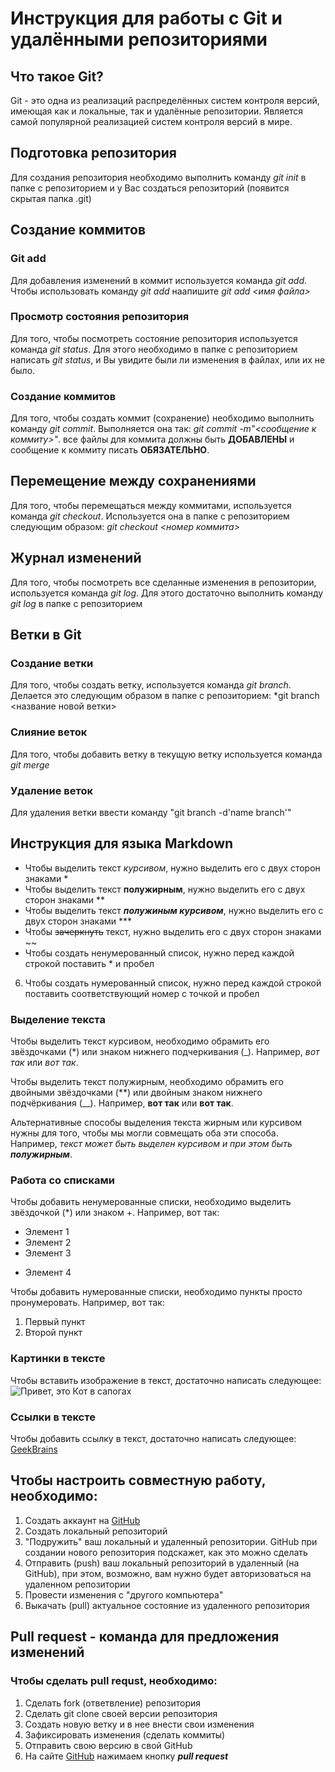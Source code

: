 # **Инструкция для работы с Git и удалёнными репозиториями**

## **Что такое Git?**
Git - это одна из реализаций распределённых систем контроля версий, имеющая как и локальные, так и удалённые репозитории. Является самой популярной реализацией систем контроля версий в мире.

## **Подготовка репозитория**
Для создания репозитория необходимо выполнить команду *git init* в папке с репозиторием и у Вас создаться репозиторий (появится скрытая папка .git)

## **Создание коммитов**

### **Git add**
Для добавления изменений в коммит используется команда *git add*. Чтобы использовать команду *git add* наапишите *git add <имя файла>*

### **Просмотр состояния репозитория**
Для того, чтобы посмотреть состояние репозитория используется команда *git status*. Для этого необходимо в папке с репозиторием написать *git status*, и Вы увидите были ли изменения в файлах, или их не было.

### **Создание коммитов**
Для того, чтобы создать коммит (сохранение) необходимо выполнить команду *git commit*. Выполняется она так: *git commit -m"<сообщение к коммиту>"*. все файлы для коммита должны быть **ДОБАВЛЕНЫ** и сообщение к коммиту писать **ОБЯЗАТЕЛЬНО**.

## **Перемещение между сохранениями**
Для того, чтобы перемещаться между коммитами, используется команда *git checkout*. Используется она в папке с репозиторием следующим образом: *git checkout <номер коммита>*

## **Журнал изменений**
Для того, чтобы посмотреть все сделанные изменения в репозитории, используется команда *git log*. Для этого достаточно выполнить команду *git log* в папке с репозиторием

## **Ветки в Git**

### **Создание ветки**
Для того, чтобы создать ветку, используется команда *git branch*. Делается это следующим образом в папке с репозиторием: *git branch <название новой ветки>

### **Слияние веток**
Для того, чтобы добавить ветку в текущую ветку используется команда *git merge*

### **Удаление веток**
Для удаления ветки ввести команду "git branch -d'name branch'"

## **Инструкция для языка Markdown**
* Чтобы выделить текст *курсивом*, нужно выделить его с двух сторон знаками *
* Чтобы выделить текст **полужирным**, нужно выделить его с двух сторон знаками **
* Чтобы выделить текст ***полужиным курсивом***, нужно выделить его с двух сторон знаками ***
* Чтобы ~~зачеркнуть~~ текст, нужно выделить его с двух сторон знаками ~~
* Чтобы создать ненумерованный список, нужно перед каждой строкой поставить * и пробел
6. Чтобы создать нумерованный список, нужно перед каждой строкой поставить соответствующий номер с точкой и пробел

### Выделение текста

Чтобы выделить текст курсивом, необходимо обрамить его звёздочками (*) или знаком нижнего подчеркивания (_). Например, *вот так* или _вот так_.

Чтобы выделить текст полужирным, необходимо обрамить его двойными звёздочками (**) или двойным знаком нижнего подчёркивания (__). Например, **вот так** или __вот так__.

Альтернативные способы выделения текста жирным или курсивом нужны для того, чтобы мы могли совмещать оба эти способа. Например, _текст может быть выделен курсивом и при этом быть **полужирным**_.

### Работа со списками

Чтобы добавить ненумерованные списки, необходимо выделить звёздочкой (*) или знаком +. Например, вот так:
* Элемент 1
* Элемент 2
* Элемент 3
+ Элемент 4

Чтобы добавить нумерованные списки, необходимо пункты просто пронумеровать. Например, вот так:
1. Первый пункт
2. Второй пункт

### Картинки в тексте

Чтобы вставить изображение в текст, достаточно написать следующее:
![Привет, это Кот в сапогах](puss_in_boots.jpg)

### Ссылки в тексте

Чтобы добавить ссылку в текст, достаточно написать следующее:
[GeekBrains](https://gb.ru)

## Чтобы настроить совместную работу, необходимо:
1. Создать аккаунт на [GitHub](https://github.com/)
2. Создать локальный репозиторий
3. "Подружить" ваш локальный и удаленный репозитории. GitHub при создании нового репозитория подскажет, как это можно сделать
4. Отправить (push) ваш локальный репозиторий в удаленный (на GitHub), при этом, возможно, вам нужно будет авторизоваться на удаленном репозитории
5. Провести изменения с "другого компьютера"
6. Выкачать (pull) актуальное состояние из удаленного репозитория

## Pull request - команда для предложения изменений

### Чтобы сделать pull requst, необходимо:
1. Сделать fork (ответвление) репозитория
2. Сделать git clone своей версии репозитория
3. Создать новую ветку и в нее внести свои изменения
4. Зафиксировать изменения (сделать коммиты)
5. Отправить свою версию в свой GitHub
6. На сайте [GitHub](https://github.com/) нажимаем кнопку _**pull request**_